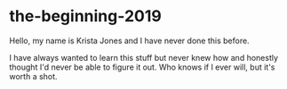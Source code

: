 # the-beginning-2019
Hello, my name is Krista Jones and I have never done this before.

I have always wanted to learn this stuff but never knew how and honestly thought I'd never be able to figure it out. Who knows if I ever will, but it's worth a shot. 
